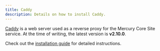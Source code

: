 ```yaml
---
title: Caddy
description: Details on how to install Caddy.
---
```


[Caddy](https://caddyserver.com) is a web server used as a reverse proxy for the Mercury Core Site service. At the time of writing, the latest version is **v2.10.0**.

Check out the [installation guide](https://caddyserver.com/docs/install) for detailed instructions.
